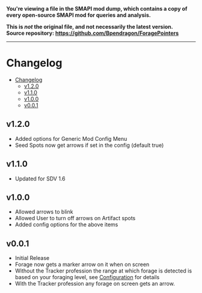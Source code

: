 **You're viewing a file in the SMAPI mod dump, which contains a copy of every open-source SMAPI mod
for queries and analysis.**

**This is _not_ the original file, and not necessarily the latest version.**  
**Source repository: https://github.com/Bpendragon/ForagePointers**

----

# Changelog

<!-- TOC -->

- [Changelog](#changelog)
    - [v1.2.0](#c120) 
    - [v1.1.0](#v110)
    - [v1.0.0](#v100)
    - [v0.0.1](#v001)

<!-- /TOC -->

## v1.2.0
* Added options for Generic Mod Config Menu
* Seed Spots now get arrows if set in the config (default true)

## v1.1.0
* Updated for SDV 1.6

## v1.0.0

* Allowed arrows to blink
* Allowed User to turn off arrows on Artifact spots
* Added config options for the above items


## v0.0.1

* Initial Release
* Forage now gets a marker arrow on it when on screen
* Without the Tracker profession the range at which forage is detected is based on your foraging level, see [Configuration](README.md#Configuration) for details
* With the Tracker profession any forage on screen gets an arrow.
